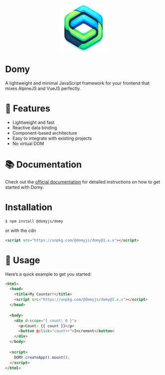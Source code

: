 <p align="center"><img src="./assets/domy-358x358.png" alt="Domy logo" width="150" style="display:block; margin:auto;"></p>

# Domy

A lightweight and minimal JavaScript framework for your frontend that mixes AlpineJS and VueJS perfectly.

# 🚀 Features

- Lightweight and fast
- Reactive data binding
- Component-based architecture
- Easy to integrate with existing projects
- No virtual DOM

# 📚 Documentation

Check out the [official documentation](https://domyjs.github.io/domy/) for detailed instructions on how to get started with Domy.

# Installation

```
$ npm install @domyjs/domy
```

or with the cdn

```html
<script src="https://unpkg.com/@domyjs/domy@1.x.x"></script>
```

# 📝 Usage

Here’s a quick example to get you started:

```html
<html>
  <head>
    <title>My Counter!</title>
    <script src="https://unpkg.com/@domyjs/domy@1.x.x"></script>
  </head>

  <body>
    <div d-scope="{ count: 0 }">
      <p>Count: {{ count }}</p>
      <button @click="count++">Increment</button>
    </div>
  </body>

  <script>
    DOMY.createApp().mount();
  </script>
</html>
```

